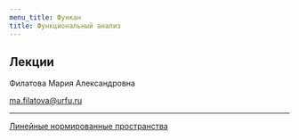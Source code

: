 ```yaml
---
menu_title: Функан
title: Функциональный анализ
---
```


## Лекции

Филатова Мария Александровна

ma.filatova@urfu.ru

---

[Линейные нормированные пространства](lectures/1)